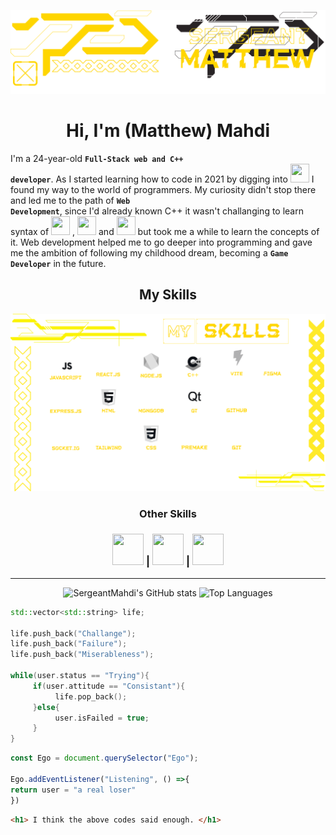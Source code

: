 ![Me](BannerMatthew.png)
<h1 align="center">
   Hi, I'm (Matthew) Mahdi
</h1>

I'm a 24-year-old **<code>Full-Stack web and C++ developer</code>**. As I started learning how to code in 2021 by digging into 
<span>
   <img src="https://skillicons.dev/icons?i=cpp" width=30 height=30/>
</span>
I found my way to the world of programmers. My curiosity didn't stop there and led me to the path of **<code>Web Development</code>**, since I'd already known C++ it wasn't challanging to learn syntax of 
<span>
   <img src="https://skillicons.dev/icons?i=js" width=30 height=30/>
   </span>
, <span>
   <img src="https://skillicons.dev/icons?i=css" width=30 height=30/>
</span> and 
<span>
   <img src="https://skillicons.dev/icons?i=html" width=30 height=30/>
</span>
but took me a while to learn the concepts of it.
Web development helped me to go deeper into programming and gave me the ambition of following my childhood dream, becoming a **<code>Game Developer</code>** in the future.

<h2 align="center" >My Skills</h2>
<img src="Skills3.png" alter="Skills"> 

<h3 align="center"> Other Skills </h3>

<h3 align="center"> 
<span>
   <img src="https://skillicons.dev/icons?i=ai" width=50 height=50/>
</span> | <span>
   <img src="https://skillicons.dev/icons?i=ps" width=50 height=50/>
</span> | <span>
   <img src="https://skillicons.dev/icons?i=pr" width=50 height=50/>
</span> </h3>

---
<div align="center">
 
![SergeantMahdi's GitHub stats](https://github-readme-stats.vercel.app/api?username=SergeantMahdi&show_icons=true&bg_color=00000000&icon_color=ffd600&text_color=ffd600&title_color=ffd600&hide_border=true&rank_icon=github) ![Top Languages](https://github-readme-stats.vercel.app/api/top-langs/?username=SergeantMahdi&hide=ejs&_progress=true&hide_progress=true&bg_color=00000000&icon_color=ffd600&text_color=ffd600&title_color=ffd600&hide_border=true)

</div>

```cpp
std::vector<std::string> life;

life.push_back("Challange");
life.push_back("Failure");
life.push_back("Miserableness");

while(user.status == "Trying"){
     if(user.attitude == "Consistant"){
          life.pop_back();
     }else{
          user.isFailed = true;
     }
}
```
```js
const Ego = document.querySelector("Ego");

Ego.addEventListener("Listening", () =>{
return user = "a real loser"
})

```
```html
<h1> I think the above codes said enough. </h1>
```
